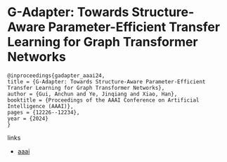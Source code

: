 # G-Adapter: Towards Structure-Aware Parameter-Efficient Transfer Learning for Graph Transformer Networks

```
@inproceedings{gadapter_aaai24,
title = {G-Adapter: Towards Structure-Aware Parameter-Efficient Transfer Learning for Graph Transformer Networks},
author = {Gui, Anchun and Ye, Jinqiang and Xiao, Han},
booktitle = {Proceedings of the AAAI Conference on Artificial Intelligence (AAAI)},
pages = {12226--12234},
year = {2024}
}
```

links
- [aaai](https://ojs.aaai.org/index.php/AAAI/article/view/29112)
